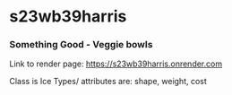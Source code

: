 # s23wb39harris

### Something Good - Veggie bowls

Link to render page: <https://s23wb39harris.onrender.com>

Class is Ice
Types/ attributes are: shape, weight, cost

